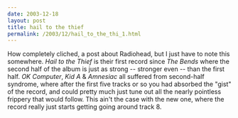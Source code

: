 ```yaml
---
date: 2003-12-18
layout: post
title: hail to the thief
permalink: /2003/12/hail_to_the_thi_1.html
---
```


How completely cliched, a post about Radiohead, but I just have to note this somewhere. _Hail to the Thief_ is their first record since _The Bends_ where the second half of the album is just as strong -- stronger even -- than the first half. _OK Computer_, _Kid A_ & _Amnesiac_ all suffered from second-half syndrome, where after the first five tracks or so you had absorbed the "gist" of the record, and could pretty much just tune out all the nearly pointless frippery that would follow. This ain't the case with the new one, where the record really just starts getting going around track 8.